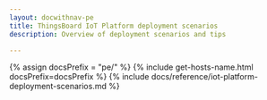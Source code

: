 ```yaml
---
layout: docwithnav-pe
title: ThingsBoard IoT Platform deployment scenarios
description: Overview of deployment scenarios and tips

---
```


{% assign docsPrefix = "pe/" %}
{% include get-hosts-name.html docsPrefix=docsPrefix %}
{% include docs/reference/iot-platform-deployment-scenarios.md %}
